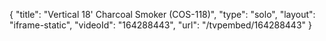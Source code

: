 {
    "title": "Vertical 18' Charcoal Smoker (COS-118)",
    "type": "solo",
    "layout": "iframe-static",
    "videoId": "164288443",
    "url": "\/tvpembed\/164288443"
}